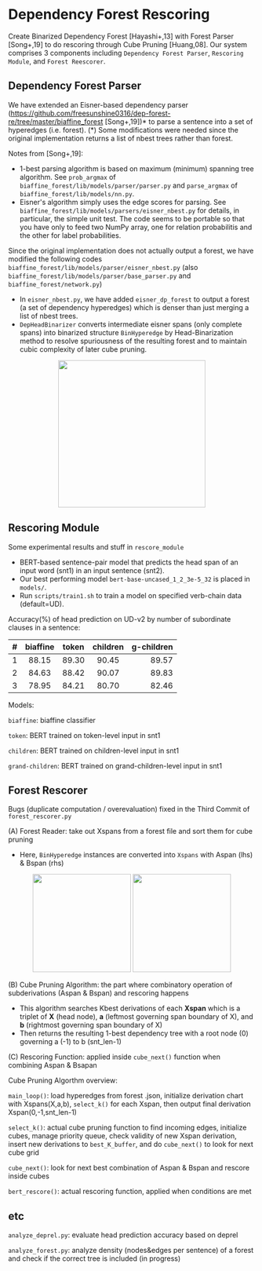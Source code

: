 # Dependency Forest Rescoring
Create Binarized Dependency Forest [Hayashi+,13] with Forest Parser [Song+,19] to do rescoring through Cube Pruning [Huang,08].
Our system comprises 3 components including `Dependency Forest Parser`, `Rescoring Module`, and `Forest Reescorer`.

## Dependency Forest Parser
We have extended an Eisner-based dependency parser (https://github.com/freesunshine0316/dep-forest-re/tree/master/biaffine_forest [Song+,19])* to parse a sentence into a set of hyperedges (i.e. forest).
(*) Some modifications were needed since the original implementation returns a list of nbest trees rather than forest.

Notes from [Song+,19]:
* 1-best parsing algorithm is based on maximum (minimum) spanning tree
  algorithm. See `prob_argmax` of `biaffine_forest/lib/models/parser/parser.py` and
  `parse_argmax` of `biaffine_forest/lib/models/nn.py`.
* Eisner's algorithm simply uses the edge scores for parsing. See
  `biaffine_forest/lib/models/parsers/eisner_nbest.py` for details, in particular, the simple
  unit test. The code seems to be portable so that you have only to feed two
  NumPy array, one for relation probabilitis and the other for label
  probabilities. 

Since the original implementation does not actually output a forest, we have modified the following codes `biaffine_forest/lib/models/parser/eisner_nbest.py` (also `biaffine_forest/lib/models/parser/base_parser.py` and `biaffine_forest/network.py`)

* In `eisner_nbest.py`, we have added `eisner_dp_forest` to output a forest (a set of dependency hyperedges) which is denser than just merging a list of nbest trees.
* `DepHeadBinarizer` converts intermediate eisner spans (only complete spans) into binarized structure `BinHyperedge` by Head-Binarization method to resolve spuriousness of the resulting forest and to maintain cubic complexity of later cube pruning.

<p align="center">
<img src="https://github.com/yama-yuki/dep-forest-complex/assets/43964651/961a3bc6-a505-4be3-a024-b480f67d0908" height="300px" />
</p>

## Rescoring Module
Some experimental results and stuff in `rescore_module`
* BERT-based sentence-pair model that predicts the head span of an input word (snt1) in an input sentence (snt2).
* Our best performing model `bert-base-uncased_1_2_3e-5_32` is placed in `models/`.
* Run `scripts/train1.sh` to train a model on specified verb-chain data (default=UD).

Accuracy(%) of head prediction on UD-v2 by number of subordinate clauses in a sentence:

| # | biaffine | token | children | g-children |
|:---|:---:|:---:|:---:|---:|
| 1 | 88.15 | 89.30 | 90.45 | 89.57 |
| 2 | 84.63 | 88.42 | 90.07 | 89.83 |
| 3 | 78.95 | 84.21 | 80.70 | 82.46 |

Models:

`biaffine`: biaffine classifier

`token`: BERT trained on token-level input in snt1

`children`: BERT trained on children-level input in snt1

`grand-children`: BERT trained on grand-children-level input in snt1

## Forest Rescorer
Bugs (duplicate computation / overevaluation) fixed in the Third Commit of `forest_rescorer.py`

(A) Forest Reader: take out Xspans from a forest file and sort them for cube pruning
* Here, `BinHyperedge` instances are converted into `Xspans` with Aspan (lhs) & Bspan (rhs)
<p align="center">
<img src="https://github.com/yama-yuki/dep-forest-complex/assets/43964651/0a19ca5c-f17c-4934-bd9a-983577c14b5b" height="200px" />
<img src="https://github.com/yama-yuki/dep-forest-complex/assets/43964651/df6f479e-cd49-4f90-bed9-97e5aa6d774c" height="200px" />
</p>

(B) Cube Pruning Algorithm: the part where combinatory operation of subderivations (Aspan & Bspan) and rescoring happens

* This algorithm searches Kbest derivations of each **Xspan** which is a triplet of **X** (head node), **a** (leftmost governing span boundary of X), and **b** (rightmost governing span boundary of X)
* Then returns the resulting 1-best dependency tree with a root node (0) governing a (-1) to b (snt_len-1)

(C) Rescoring Function: applied inside `cube_next()` function when combining Aspan & Bsapan

Cube Pruning Algorthm overview:

`main_loop()`: load hyperedges from forest .json, initialize derivation chart with Xspans(X,a,b), `select_k()` for each Xspan, then output final derivation Xspan(0,-1,snt_len-1)

`select_k()`: actual cube pruning function to find incoming edges, initialize cubes, manage priority queue, check validity of new Xspan derivation, insert new derivations to `best_K_buffer`, and do `cube_next()` to look for next cube grid

`cube_next()`: look for next best combination of Aspan & Bspan and rescore inside cubes

`bert_rescore()`: actual rescoring function, applied when conditions are met

## etc
`analyze_deprel.py`: evaluate head prediction accuracy based on deprel

`analyze_forest.py`: analyze density (nodes&edges per sentence) of a forest and check if the correct tree is included (in progress)




